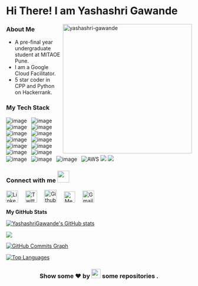 <h1> Hi There! I am Yashashri Gawande </h1>

<img align="right" src="https://user-images.githubusercontent.com/62502140/118968813-ffe83c00-b989-11eb-8bcd-45f41037092b.png" alt="yashashri-gawande" height="350" />

### About Me 
 
- A pre-final year undergraduate student at MITAOE Pune.
- I am a Google Cloud Facilitator.
- 5 star coder in CPP and Python on Hackerrank.

### My Tech Stack

![image](https://img.shields.io/badge/Python-14354C?style=for-the-badge&logo=python&logoColor=white)&nbsp;&nbsp;
![image](https://img.shields.io/badge/C%2B%2B-00599C?style=for-the-badge&logo=c%2B%2B&logoColor=white)&nbsp;&nbsp;
![image](https://img.shields.io/badge/HTML-E34F26?style=for-the-badge&logo=html5&logoColor=white)&nbsp;&nbsp;
![image](https://img.shields.io/badge/CSS-1572B6?style=for-the-badge&logo=css3&logoColor=white)&nbsp;&nbsp;
![image](https://img.shields.io/badge/Bootstrap-430098?style=for-the-badge&logo=bootstrap&logoColor=white)&nbsp;&nbsp;
![image](https://img.shields.io/badge/NumPy-000000?style=for-the-badge&logo=numpy&logoColor=white)&nbsp;&nbsp;
![image](https://img.shields.io/badge/Pandas-000000?style=for-the-badge&logo=pandas&logoColor=white)&nbsp;&nbsp;
![image](https://img.shields.io/badge/Matplotlib-000000?style=for-the-badge&logo=matplotlib&logoColor=white)&nbsp;&nbsp;
![image](https://img.shields.io/badge/Seaborn-000000?style=for-the-badge&logo=seaborn&logoColor=white)&nbsp;&nbsp;
![image](https://img.shields.io/badge/ScikitLearn-000000?style=for-the-badge&logo=scikitlearn&logoColor=white)&nbsp;&nbsp;
![image](https://img.shields.io/badge/conda-342B029.svg?&style=for-the-badge&logo=anaconda&logoColor=white)&nbsp;&nbsp;
![image](https://img.shields.io/badge/Git-F05032?style=for-the-badge&logo=git&logoColor=white)
![image](https://img.shields.io/badge/GitHub-F9AB00?style=for-the-badge&logo=GitHub&logoColor=white)&nbsp;&nbsp;
![image](https://img.shields.io/badge/Jupyter-F37626.svg?&style=for-the-badge&logo=Jupyter&logoColor=white)&nbsp;&nbsp;
![image](https://img.shields.io/badge/Colab-F9AB00?style=for-the-badge&logo=Google%20Colab&logoColor=white)&nbsp;&nbsp;
![AWS](https://img.shields.io/badge/AWS-%23FF9900.svg?style=for-the-badge&logo=amazon-aws&logoColor=white)
<img src="https://img.shields.io/badge/Google_Cloud-4285F4?style=for-the-badge&logo=google-cloud&logoColor=white" />
<img src="https://img.shields.io/badge/microsoft%20azure-0089D6?style=for-the-badge&logo=microsoft-azure&logoColor=white" />

 
### Connect with me <img src="https://github.com/TheDudeThatCode/TheDudeThatCode/blob/master/Assets/Handshake.gif" height="32px">

[<img src="https://github.com/TheDudeThatCode/TheDudeThatCode/blob/master/Assets/Linkedin.svg" alt="Linkedin Logo" width="32">](https://www.linkedin.com/in/yashashrig/) &nbsp; &nbsp; [<img src="https://github.com/TheDudeThatCode/TheDudeThatCode/blob/master/Assets/Twitter.svg" alt="Twitter Logo" width="32">](https://twitter.com/Yashashritwt) &nbsp; &nbsp;   [<img src="https://cdn.svgporn.com/logos/github-icon.svg" alt="Github logo" width="34">](http://github.com/YashashriGawande) &nbsp; &nbsp;   [<img src="https://user-images.githubusercontent.com/69964629/117806794-67aad280-b278-11eb-98e5-1f00b6c77b84.png" alt="Medium Logo" width="30">](https://medium.com/@yashashrigawande02) &nbsp; &nbsp; [<img src="https://github.com/TheDudeThatCode/TheDudeThatCode/blob/master/Assets/Gmail.svg" alt="Gmail logo" height="32">](mailto:yashashrigawande02@gmail.com)

<b>My GitHub Stats</b>

<a href="http://www.github.com/YashashriGawande"><img src="https://github-readme-stats.vercel.app/api?username=YashashriGawande&show_icons=true&hide=&count_private=true&title_color=0891b2&text_color=ffffff&icon_color=0891b2&bg_color=1c1917&hide_border=true&show_icons=true" alt="YashashriGawande's GitHub stats" /></a>

<a href="http://www.github.com/YashashriGawande"><img src="https://github-readme-streak-stats.herokuapp.com/?user=YashashriGawande&stroke=ffffff&background=1c1917&ring=0891b2&fire=0891b2&currStreakNum=ffffff&currStreakLabel=0891b2&sideNums=ffffff&sideLabels=ffffff&dates=ffffff&hide_border=true" /></a>

<a href="http://www.github.com/YashashriGawande"><img src="https://github-readme-activity-graph.cyclic.app/graph?username=YashashriGawande&bg_color=1c1917&color=ffffff&line=0891b2&point=ffffff&area_color=1c1917&area=true&hide_border=true&custom_title=GitHub%20Commits%20Graph" alt="GitHub Commits Graph" /></a>

<a href="https://github.com/YashashriGawande" align="left"><img src="https://github-readme-stats.vercel.app/api/top-langs/?username=YashashriGawande&langs_count=10&title_color=0891b2&text_color=ffffff&icon_color=0891b2&bg_color=1c1917&hide_border=true&locale=en&custom_title=Top%20%Languages" alt="Top Languages" /></a>

<h3 align="center">Show some ❤ by <img src="https://imgur.com/o7ncZFp.jpg" height=25px width=25px> some repositories .</h3>



